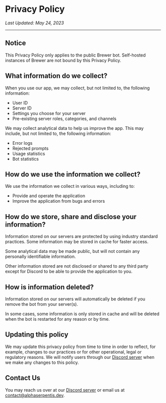 # Privacy Policy

*Last Updated: May 24, 2023*

---

## Notice
This Privacy Policy only applies to the public Brewer bot. Self-hosted instances of Brewer are not bound by this Privacy Policy.

## What information do we collect?
When you use our app, we may collect, but not limited to, the following information:
- User ID
- Server ID
- Settings you choose for your server
- Pre-existing server roles, categories, and channels

We may collect analytical data to help us improve the app. This may include, but not limited to, the following information:
- Error logs
- Rejected prompts
- Usage statistics
- Bot statistics

## How do we use the information we collect?
We use the information we collect in various ways, including to:
- Provide and operate the application
- Improve the application from bugs and errors

## How do we store, share and disclose your information?
Information stored on our servers are protected by using industry standard practices. Some information may be stored in cache for faster access.

Some analytical data may be made public, but will not contain any personally identifiable information.

Other information stored are not disclosed or shared to any third party except for Discord to be able to provide the application to you.

## How is information deleted?
Information stored on our servers will automatically be deleted if you remove the bot from your server(s).

In some cases, some information is only stored in cache and will be deleted when the bot is restarted for any reason or by time.

## Updating this policy
We may update this privacy policy from time to time in order to reflect, for example, changes to our practices or for other operational, legal or regulatory reasons. We will notify users through our [Discord server](https://asrp.dev/discord/) when we make any changes to this policy.

## Contact Us
You may reach us over at our [Discord server](https://asrp.dev/discord/) or email us at [contact@alphaserpentis.dev](mailto:contact@alphaserpentis.dev).